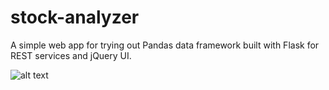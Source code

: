 # stock-analyzer
A simple web app for trying out Pandas data framework built with Flask for REST services and jQuery UI.

![alt text](https://github.com/SudharsanRama/stock-analyzer/blob/master/images/Screenshot_2019-05-17%20Stocks%20analyzer.png)
